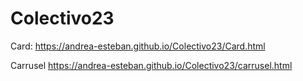 # Colectivo23
Card:
https://andrea-esteban.github.io/Colectivo23/Card.html

Carrusel
https://andrea-esteban.github.io/Colectivo23/carrusel.html
